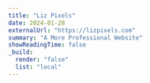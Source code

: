 ```yaml
---
title: "Liz Pixels"
date: 2024-01-28
externalUrl: "https://lizpixels.com"
summary: "A More Professional Website"
showReadingTime: false
_build:
  render: "false"
  list: "local"
---
```

